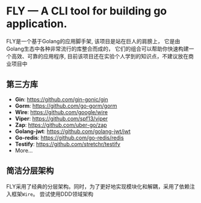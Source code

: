 # FLY — A CLI tool for building go application.
FLY是一个基于Golang的应用脚手架,
该项目是站在巨人的肩膀上，
它是由Golang生态中各种非常流行的库整合而成的，
它们的组合可以帮助你快速构建一个高效、可靠的应用程序,
目前该项目还在实验个人学到的知识点，不建议放在商业项目中

## 第三方库
- **Gin**: https://github.com/gin-gonic/gin
- **Gorm**: https://github.com/go-gorm/gorm
- **Wire**: https://github.com/google/wire
- **Viper**: https://github.com/spf13/viper
- **Zap**: https://github.com/uber-go/zap
- **Golang-jwt**: https://github.com/golang-jwt/jwt
- **Go-redis**: https://github.com/go-redis/redis
- **Testify**: https://github.com/stretchr/testify
- More...

## 简洁分层架构
FLY采用了经典的分层架构。同时，为了更好地实现模块化和解耦，采用了依赖注入框架`Wire`。
尝试使用DDD领域架构